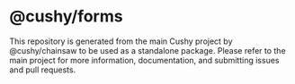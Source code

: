 # @cushy/forms

This repository is generated from the main Cushy project by @cushy/chainsaw to be used as a standalone package. Please refer to the main project for more information, documentation, and submitting issues and pull requests.